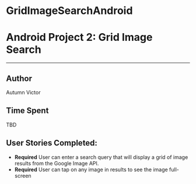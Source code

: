 GridImageSearchAndroid
======================

# Android Project 2: Grid Image Search

<hr>

## Author
Autumn Victor

## Time Spent
TBD

## User Stories Completed:

- **Required** User can enter a search query that will display a grid of image results from the Google Image API.
- **Required** User can tap on any image in results to see the image full-screen
